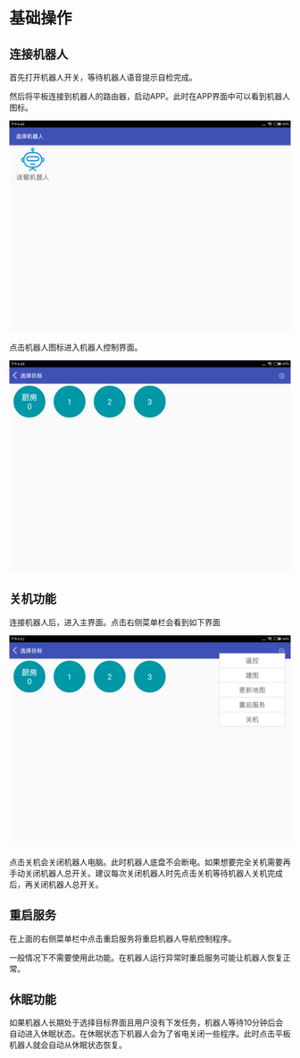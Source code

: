 # 基础操作

## 连接机器人

首先打开机器人开关，等待机器人语音提示自检完成。

然后将平板连接到机器人的路由器，启动APP。此时在APP界面中可以看到机器人图标。

![选择机器人界面](imgs/select-robot.png)

点击机器人图标进入机器人控制界面。

![机器人任务列表界面](imgs/task-list.png)

## 关机功能

连接机器人后，进入主界面。点击右侧菜单栏会看到如下界面

![右侧菜单栏](imgs/right-menu.png)

点击关机会关闭机器人电脑。此时机器人底盘不会断电。如果想要完全关机需要再手动关闭机器人总开关。建议每次关闭机器人时先点击关机等待机器人关机完成后，再关闭机器人总开关。

## 重启服务

在上面的右侧菜单栏中点击重启服务将重启机器人导航控制程序。

一般情况下不需要使用此功能。在机器人运行异常时重启服务可能让机器人恢复正常。

## 休眠功能

如果机器人长期处于选择目标界面且用户没有下发任务，机器人等待10分钟后会自动进入休眠状态。在休眠状态下机器人会为了省电关闭一些程序。此时点击平板机器人就会自动从休眠状态恢复。